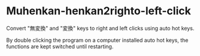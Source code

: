 # Muhenkan-henkan2righto-left-click

Convert "無変換" and "変換" keys to right and left clicks using auto hot keys.

By double clicking the program on a computer installed auto hot keys, the functions are kept switched until restarting.
